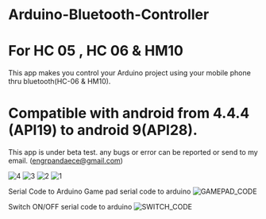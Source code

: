 # Arduino-Bluetooth-Controller 
# For HC 05 , HC 06 & HM10

This app makes you control your Arduino project using your mobile phone thru bluetooth(HC-06 & HM10).

# Compatible with android from 4.4.4 (API19) to android 9(API28). 
This app is under beta test. any bugs or error can be reported or send to my email. (engrpandaece@gmail.com) 



![4](https://user-images.githubusercontent.com/53995355/65497276-89f9ac00-deec-11e9-8701-28c182f16724.png)
![3](https://user-images.githubusercontent.com/53995355/65497275-89f9ac00-deec-11e9-9278-ddb8776ff3b3.png)
![2](https://user-images.githubusercontent.com/53995355/65497274-89611580-deec-11e9-891e-18971f0a444e.png)
![1](https://user-images.githubusercontent.com/53995355/65497272-88c87f00-deec-11e9-9024-6ae516846173.png)

Serial Code to Arduino
Game pad serial code to arduino
![GAMEPAD_CODE](https://user-images.githubusercontent.com/53995355/65497029-18b9f900-deec-11e9-83d9-77695219c3f0.png)

Switch ON/OFF serial code to arduino
![SWITCH_CODE](https://user-images.githubusercontent.com/53995355/65497031-19528f80-deec-11e9-8a1d-17e3201a0b1f.png)
